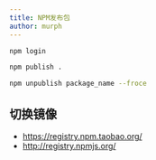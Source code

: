 ```yaml
---
title: NPM发布包
author: murph
---
```


```sh
npm login
```

```sh
npm publish .
```

```sh
npm unpublish package_name --froce
```

## 切换镜像

- https://registry.npm.taobao.org/
- http://registry.npmjs.org/